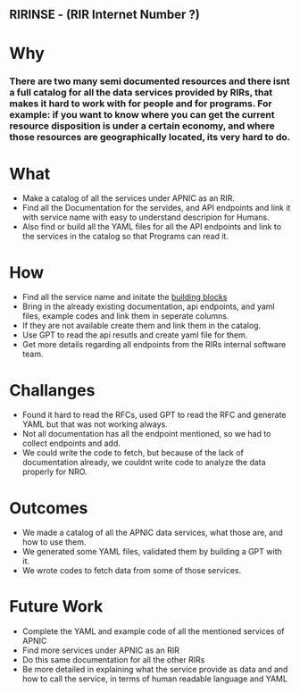 ## RIRINSE - (RIR Internet Number ?)

# Why
### There are two many semi documented resources and there isnt a full catalog for all the data services provided by RIRs, that makes it hard to work with for people and for programs. For example: if you want to know where you can get the current resource disposition is under a certain economy, and where those resources are geographically located, its very hard to do. 

# What
- Make a catalog of all the services under APNIC as an RIR.
- Find all the Documentation for the servides, and API endpoints and link it with service name with easy to understand descripion for Humans.
- Also find or build all the YAML files for all the API endpoints and link to the services in the catalog so that Programs can read it.

# How
- Find all the service name and initate the [building blocks](https://github.com/datalin/RIRINSE-APNIC57/blob/main/Building%20Blocks/README.md)
- Bring in the already existing documentation, api endpoints, and yaml files, example codes and link them in seperate columns.
- If they are not available create them and link them in the catalog.
- Use GPT to read the api resutls and create yaml file for them.
- Get more details regarding all endpoints from the RIRs internal software team.

# Challanges
- Found it hard to read the RFCs, used GPT to read the RFC and generate YAML but that was not working always.
- Not all documentation has all the endpoint mentioned, so we had to collect endpoints and add.
- We could write the code to fetch, but because of the lack of documentation already, we couldnt write code to analyze the data properly for NRO.

# Outcomes
- We made a catalog of all the APNIC data services, what those are, and how to use them.
- We generated some YAML files, validated them by building a GPT with it.
- We wrote codes to fetch data from some of those services.

# Future Work
- Complete the YAML and example code of all the mentioned services of APNIC
- Find more services under APNIC as an RIR
- Do this same documentation for all the other RIRs
- Be more detailed in explaining what the service provide as data and and how to call the service, in terms of human readable language and YAML

